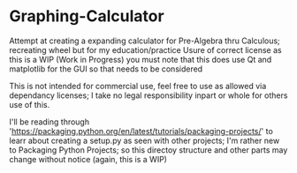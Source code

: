# Graphing-Calculator
Attempt at creating a expanding calculator for Pre-Algebra thru Calculous; recreating wheel but for my education/practice
Usure of correct license as this is a WIP (Work in Progress) you must note that this does use Qt and matplotlib for the GUI so that needs to be considered

This is not intended for commercial use, feel free to use as allowed via dependancy licenses; I take no legal responsibility inpart or whole for others use of this.

I'll be reading through 'https://packaging.python.org/en/latest/tutorials/packaging-projects/' to learr about creating a setup.py as seen with other projects; I'm rather new to Packaging Python Projects; so this directoy structure and other parts may change without notice (again, this is a WIP)
